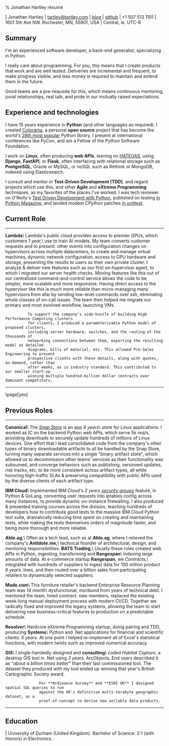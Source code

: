 % Jonathan Hartley résumé

| Jonathan Hartley | [tartley@tartley.com][email] | [blog][blog] | [github][github]
| +1 507 513 1101 | 1601 5th Ave NW. Rochester, MN, 55901, USA | Central, ie. UTC-6

[email]: mailto:tartley@tartley.com
[blog]: https://www.tartley.com/categories/software
[github]: https://github.com/tartley

## Summary

I'm an experienced software developer, a back-end generalist, specializing in Python.

I really care about programming. For you, this means that I create products that work and are
well tested. Deliveries are incremental and frequent, to make progress visible, and less money is
required to maintain and extend them in the future.

Good teams are a pre-requisite for this, which means continuous mentoring, jovial relationships,
real talk, and pride in our mutually raised expectations.

## Experience and technologies

I have 15 years experience in **Python** (and other languages as required). I created
[Colorama](https://pypi.python.org/pypi/colorama), a personal **open source** project that has
become the world's [28th most popular](https://hugovk.github.io/top-pypi-packages/#colorama) Python
library. I present at international conferences like PyCon, and am a Fellow of the Python Software
Foundation.

I work on **Linux**, often producing **web APIs**, leaning on
[HATEOAS](https://en.wikipedia.org/wiki/HATEOAS), using **Django**, **FastAPI**, or **Flask**, often
interfacing with relational storage such as **PostgreSQL**, Oracle or MySQL, or noSQL such as
Rethink or MongoDB, indexed using Elasticsearch.

I consult and mentor in **Test-Driven Development (TDD)**, and regard projects which use this, and
other **Agile** and **eXtreme Programming** techniques, as my favorites of the places I've
worked. I was tech reviewer on O'Reilly's [Test Driven Development with
Python](https://www.oreilly.com/library/view/test-driven-development-with/9781491958698), published
on testing [in Python
Magazine](https://www.tartley.com/posts/acceptance-testing-net-applications-using-ironpython), and
landed modest CPython patches [in
unittest](https://github.com/python/cpython/commit/1341bb0019868345bab8adff94263c81e1d66eae#diff-d1243956feb505c5459fc05387e194609efb5c350cee202942be47ed30d7d7d0R354).

## Current Role

------------- ---------------------------------------------------------------------------------
**Lambda**\   Lambda's public cloud provides access to premier GPUs, which customers
*1 year,*\    use to train AI models. My team converts customer requests and
*to present.* other events into configuration changes on hypervisors across multiple
              datacenters, to create and manage virtual machines, dynamic network configuration,
              access to GPU hardware and storage, presenting the results to users as their own
              private cluster. I analyze & deliver new features such as our first on-hypervisor
              agent, to which I migrated our server health checks. Moving features like this out of
              our centralized command-and-control service allows the code to be simpler, more
              scalable and more responsive. Having direct access to the hypervisor like this is much
              more reliable than micro-managing many hypervisors from afar by sending low-level
              commands over ssh, eliminating whole classes of on-call issues. The team then helped
              me migrate our primary and most involved workflow, launching VMs.

              To support the company's side-hustle of building High Performance Computing clusters
              for clients, I produced a parameterizable Python model of proposed clusters,
              including server hardware, switches, and the routing of the thousands of
              networking connections between them, exporting the resulting model as detailed
              diagrams, bills of material, etc. This allowed Pre-Sales Engineering to present
              prospective clients with these details, along with quotes, on-demand, rather than
              after weeks, as is industry standard. This contributed to our smaller start-up
              winning multiple hundred-million dollar contracts over dominant competitors.

------------- ---------------------------------------------------------------------------------

\page[yes]

## Previous Roles

------------------ ---------------------------------------------------------------------------------
**Canonical**\     The [*Snap Store*](https://snapcraft.io/store) is an app
*4 years*\         store for Linux applications. I worked as IC on the backend Python web APIs, which
                   serve 5k req/s, providing downloads to securely update hundreds of millions of
                   Linux devices. One effort that I lead consolidated code from the company's other
                   types of binary downloadable artifacts to all be handled by the Snap Store,
                   turning many separate services into a single "binary artifact store", which
                   allowed us to decommission other teams’ services as their functionality was
                   subsumed, and converge behaviors such as publishing, versioned updates, risk
                   tracks, etc, to be more consistent across artifact types, all while honoring
                   high-traffic SLAs & preserving compatibility with public APIs used by the diverse
                   clients of each artifact type.

**IBM Cloud**\     Implemented IBM Cloud's
*2 years*           [*security groups*](https://www.tartley.com/posts/illustrating-uses-of-ibm-cloud-security-groups/)
                   feature, in Python & GoLang, converting user requests into iptables config across
                   many instances, to provide dynamic on-instance firewalling. I also produced &
                   presented training courses across the division, teaching hundreds of developers
                   how to contribute *good* tests to the massive IBM Cloud Python test suite,
                   dramatically reducing time spent on creating and maintaining tests, while making
                   the tests themselves orders of magnitude faster, and being more thorough and
                   more reliable.

**Able.ag,**\      Often as a tech lead, such as at **Able.ag**, where I relieved the company's
**Antidote.me,**\  technical founder of architectural, design, and mentoring responsibilities.
**BATS Trading,**\ Usually these roles created web APIs in Python, ingesting, transforming and
**Rangespan**\     indexing large amounts of data. At e-commerce startup **Rangespan**, we
*Contracts,*\      integrated with hundreds of suppliers to ingest data for 100 million product
*6 years.*         lines, and then routed over a billion sales from participating retailers to
                   dynamically selected suppliers.

**Made.com**\      This furniture retailer's backend Enterprise Resource Planning team was
*14 month*\        dysfunctional, moribund from years of technical debt. I mentored the team, hired
*contract.*        new members, replaced the existing week-long manual deployment process with
                   modern CI/CD. Together we radically fixed and improved the legacy systems,
                   allowing the team to start delivering new business-critical features to
                   production on a predictable schedule.

**Resolver**\      Hardcore eXtreme Programming startup, doing pairing and TDD, producing
**Systems**\       Python and .Net applications for financial and scientific clients.
*5 years.*         At one point I helped re-implement all of Excel's statistical functions, with
                   modern twists such as improved numerical accuracy.

**GIS**\           I single-handedly designed and
**consulting**\    coded *Habitat Capture*, a desktop GIS tool in .Net using
*3 years.*         ArcObjects. End users described it as "*about a billion times better*" than their
                   last commissioned tool. The dataset they produced with my tool ended up winning
                   that year's British Cartographic Society award.

                   For **Ordinance Survey** and **ESRI UK** I designed spatial SQL queries to run
                   against the UK's definitive multi-terabyte geographic dataset, as a
                   proof-of-concept to derive new sellable data products.

------------------ ---------------------------------------------------------------------------------

## Education

| University of Durham (United Kingdom). Bachelor of Science: 2:1 (with Honors) in Electronics.

